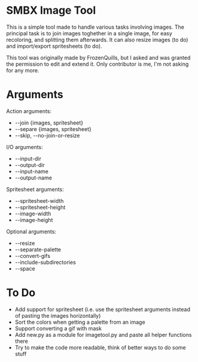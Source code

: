 # SMBX Image Tool

This is a simple tool made to handle various tasks involving images. The principal task is to join images toghether in a single image, for easy recoloring, and splitting them afterwards. It can also resize images (to do) and import/export spritesheets (to do).

This tool was originally made by FrozenQuills, but I asked and was granted the permission to edit and extend it. Only contributor is me, I'm not asking for any more. 

# Arguments

Action arguments: 
- --join {images, spritesheet}
- --separe {images, spritesheet}
- --skip, --no-join-or-resize

I/O arguments:
- --input-dir
- --output-dir
- --input-name
- --output-name

Spritesheet arguments:
- --spritesheet-width
- --spritesheet-height
- --image-width
- --image-height

Optional arguments:
- --resize
- --separate-palette
- --convert-gifs
- --include-subdirectories
- --space

# To Do
- Add support for spritesheet (i.e. use the spritesheet arguments instead of pasting the images horizontally)
- Sort the colors when getting a palette from an image
- Support converting a gif with mask
- Add new.py as a module for imagetool.py and paste all helper functions there
- Try to make the code more readable, think of better ways to do some stuff
